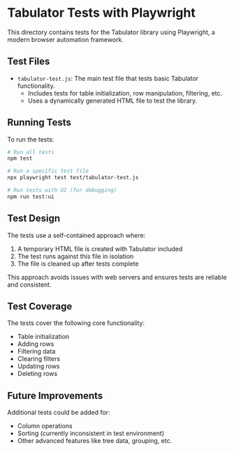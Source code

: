 # Tabulator Tests with Playwright

This directory contains tests for the Tabulator library using Playwright, a modern browser automation framework.

## Test Files

- `tabulator-test.js`: The main test file that tests basic Tabulator functionality.
  - Includes tests for table initialization, row manipulation, filtering, etc.
  - Uses a dynamically generated HTML file to test the library.

## Running Tests

To run the tests:

```bash
# Run all tests
npm test

# Run a specific test file
npx playwright test test/tabulator-test.js

# Run tests with UI (for debugging)
npm run test:ui
```

## Test Design

The tests use a self-contained approach where:

1. A temporary HTML file is created with Tabulator included
2. The test runs against this file in isolation
3. The file is cleaned up after tests complete

This approach avoids issues with web servers and ensures tests are reliable and consistent.

## Test Coverage

The tests cover the following core functionality:

- Table initialization
- Adding rows
- Filtering data
- Clearing filters
- Updating rows
- Deleting rows

## Future Improvements

Additional tests could be added for:
- Column operations
- Sorting (currently inconsistent in test environment)
- Other advanced features like tree data, grouping, etc.
